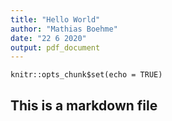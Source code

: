 ```yaml
---
title: "Hello World"
author: "Mathias Boehme"
date: "22 6 2020"
output: pdf_document
---
```


```{r setup, include=FALSE}
knitr::opts_chunk$set(echo = TRUE)
```

## This is a markdown file